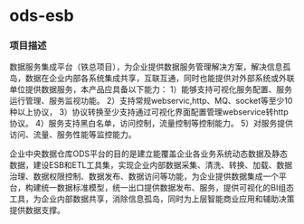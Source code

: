 # ods-esb 

### 项目描述

数据服务集成平台（铁总项目），为企业提供数据服务管理解决方案，解决信息孤岛，数据在企业内部各系统集成共享，互联互通，同时也能提供对外部系统或外联单位提供数据服务，本产品应具备以下能力：
1）能够支持可视化服务配置、服务运行管理、服务监视功能。
2）支持常规webservic,http、MQ、socket等至少10种以上协议，
3）协议转换至少支持通过可视化界面配置管理webservice转http协议。
4）服务支持黑白名单，访问控制，流量控制等控制能力。
5）对服务提供访问、流量、服务性能等监控能力。





企业中央数据仓库ODS平台的目的是建立能覆盖企业各业务系统动态数据及静态数据，建设ESB和ETL工具集，实现企业内部数据采集、清洗、转换、加载、数据治理、数据权限控制、数据发布、数据访问等功能，为企业提供数据集成一个平台，构建统一数据标准模型，统一出口提供数据发布、服务，提供可视化的BI组态工具，为企业内部数据共享，消除信息孤岛，同时为上层智能商业应用和辅助决策提供数据支撑。